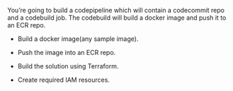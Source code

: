 
You’re going to build a codepipeline which will contain a codecommit repo and a codebuild job. The codebuild will build a docker image and push it to an ECR repo.


- Build a docker image(any sample image).

- Push the image into an ECR repo.

- Build the solution using Terraform.

- Create required IAM resources.
